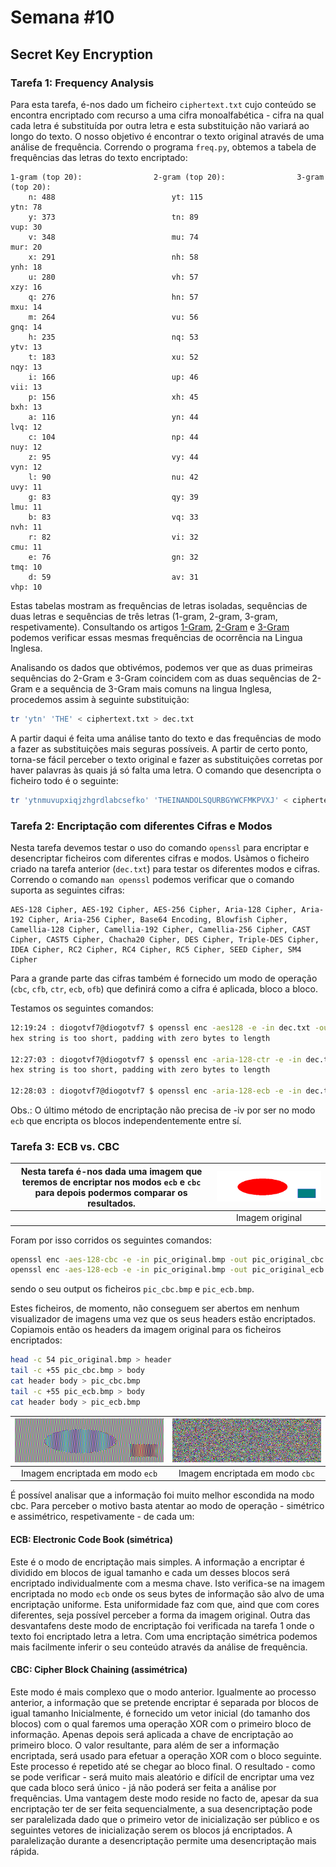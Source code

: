# Semana #10

## Secret Key Encryption

### Tarefa 1: Frequency Analysis

Para esta tarefa, é-nos dado um ficheiro `ciphertext.txt` cujo conteúdo se encontra encriptado com recurso a uma cifra monoalfabética - cifra na qual cada letra é substituída por outra letra e esta substituição não variará ao longo do texto. O nosso objetivo é encontrar o texto original através de uma análise de frequência.
Correndo o programa `freq.py`, obtemos a tabela de frequências das letras do texto encriptado:

```
1-gram (top 20):                2-gram (top 20):                3-gram (top 20):
    n: 488                          yt: 115                         ytn: 78
    y: 373                          tn: 89                          vup: 30
    v: 348                          mu: 74                          mur: 20
    x: 291                          nh: 58                          ynh: 18
    u: 280                          vh: 57                          xzy: 16
    q: 276                          hn: 57                          mxu: 14
    m: 264                          vu: 56                          gnq: 14
    h: 235                          nq: 53                          ytv: 13
    t: 183                          xu: 52                          nqy: 13
    i: 166                          up: 46                          vii: 13
    p: 156                          xh: 45                          bxh: 13
    a: 116                          yn: 44                          lvq: 12
    c: 104                          np: 44                          nuy: 12
    z: 95                           vy: 44                          vyn: 12
    l: 90                           nu: 42                          uvy: 11
    g: 83                           qy: 39                          lmu: 11
    b: 83                           vq: 33                          nvh: 11
    r: 82                           vi: 32                          cmu: 11
    e: 76                           gn: 32                          tmq: 10
    d: 59                           av: 31                          vhp: 10
```

Estas tabelas mostram as frequências de letras isoladas, sequências de duas letras e sequências de três letras (1-gram, 2-gram, 3-gram, respetivamente). Consultando os artigos [1-Gram](https://en.wikipedia.org/wiki/Frequency_analysis), [2-Gram](https://en.wikipedia.org/wiki/Bigram) e [3-Gram](https://en.wikipedia.org/wiki/Trigram) podemos verificar essas mesmas frequências de ocorrência na Lingua Inglesa.

Analisando os dados que obtivémos, podemos ver que as duas primeiras sequências do 2-Gram e 3-Gram coincidem com as duas sequências de 2-Gram e a sequência de 3-Gram mais comuns na lingua Inglesa, procedemos assim à seguinte substituição:

```bash
tr 'ytn' 'THE' < ciphertext.txt > dec.txt
```

A partir daqui é feita uma análise tanto do texto e das frequências de modo a fazer as substituições mais seguras possíveis. A partir de certo ponto, torna-se fácil perceber o texto original e fazer as substituições corretas por haver palavras às quais já só falta uma letra.
O comando que desencripta o ficheiro todo é o seguinte:

```bash
tr 'ytnmuvupxiqjzhgrdlabcsefko' 'THEINANDOLSQURBGYWCFMKPVXJ' < ciphertext.txt > dec.txt
```

### Tarefa 2: Encriptação com diferentes Cifras e Modos

Nesta tarefa devemos testar o uso do comando `openssl` para encriptar e desencriptar ficheiros com diferentes cifras e modos. Usàmos o ficheiro criado na tarefa anterior (`dec.txt`) para testar os diferentes modos e cifras.
Correndo o comando `man openssl` podemos verificar que o comando suporta as seguintes cifras:

```
AES-128 Cipher, AES-192 Cipher, AES-256 Cipher, Aria-128 Cipher, Aria-192 Cipher, Aria-256 Cipher, Base64 Encoding, Blowfish Cipher, Camellia-128 Cipher, Camellia-192 Cipher, Camellia-256 Cipher, CAST Cipher, CAST5 Cipher, Chacha20 Cipher, DES Cipher, Triple-DES Cipher, IDEA Cipher, RC2 Cipher, RC4 Cipher, RC5 Cipher, SEED Cipher, SM4 Cipher
```

Para a grande parte das cifras também é fornecido um modo de operação (`cbc`, `cfb`, `ctr`, `ecb`, `ofb`) que definirá como a cifra é aplicada, bloco a bloco.

Testamos os seguintes comandos:

```bash
12:19:24 : diogotvf7@diogotvf7 $ openssl enc -aes128 -e -in dec.txt -out cipher.bin -K 00112233445566778889aabbccddeeff -iv 0102030405060708
hex string is too short, padding with zero bytes to length

12:27:03 : diogotvf7@diogotvf7 $ openssl enc -aria-128-ctr -e -in dec.txt -out cipher.bin -K 00112233445566778889aabbccddeeff -iv 0102030405060708
hex string is too short, padding with zero bytes to length

12:28:03 : diogotvf7@diogotvf7 $ openssl enc -aria-128-ecb -e -in dec.txt -out cipher.bin -K 00112233445566778889aabbccddeeff
```

Obs.: O último método de encriptação não precisa de -iv por ser no modo `ecb` que encripta os blocos independentemente entre sí.

### Tarefa 3: ECB vs. CBC

| Nesta tarefa é-nos dada uma imagem que teremos de encriptar nos modos `ecb` e `cbc` para depois podermos comparar os resultados. | <img src="images/logbook10/pic_original.bmp"> |
| :------------------------------------------------------------------------------------------------------------------------------: | :-------------------------------------------: |
|                                                                                                                                  |                Imagem original                |

Foram por isso corridos os seguintes comandos:

```bash
openssl enc -aes-128-cbc -e -in pic_original.bmp -out pic_original_cbc.bmp -K 00112233445566778889aabbccddeeff -iv 0102030405060708
openssl enc -aes-128-ecb -e -in pic_original.bmp -out pic_original_ecb.bmp -K 00112233445566778889aabbccddeeff -iv 0102030405060708
```

sendo o seu output os ficheiros `pic_cbc.bmp` e `pic_ecb.bmp`.

Estes ficheiros, de momento, não conseguem ser abertos em nenhum visualizador de imagens uma vez que os seus headers estão encriptados. Copiamois então os headers da imagem original para os ficheiros encriptados:

```bash
head -c 54 pic_original.bmp > header
tail -c +55 pic_cbc.bmp > body
cat header body > pic_cbc.bmp
tail -c +55 pic_ecb.bmp > body
cat header body > pic_ecb.bmp
```

| <img src="images/logbook10/pic_ecb.bmp"> | <img src="images/logbook10/pic_cbc.bmp"> |
| :--------------------------------------: | :--------------------------------------: |
|     Imagem encriptada em modo `ecb`      |     Imagem encriptada em modo `cbc`      |

É possível analisar que a informação foi muito melhor escondida na modo cbc. Para perceber o motivo basta atentar ao modo de operação - simétrico e assimétrico, respetivamente - de cada um:

#### ECB: Electronic Code Book (simétrica)

Este é o modo de encriptação mais simples. A informação a encriptar é dividido em blocos de igual tamanho e cada um desses blocos será encriptado individualmente com a mesma chave. Isto verifica-se na imagem encriptada no modo `ecb` onde os seus bytes de informação são alvo de uma encriptação uniforme. Esta uniformidade faz com que, aind que com cores diferentes, seja possível perceber a forma da imagem original.
Outra das desvantafens deste modo de encriptação foi verificada na tarefa 1 onde o texto foi encriptado letra a letra. Com uma encriptação simétrica podemos mais facilmente inferir o seu conteúdo através da análise de frequência.

#### CBC: Cipher Block Chaining (assimétrica)

Este modo é mais complexo que o modo anterior. Igualmente ao processo anterior, a informação que se pretende encriptar é separada por blocos de igual tamanho Inicialmente, é fornecido um vetor inicial (do tamanho dos blocos) com o qual faremos uma operação XOR com o primeiro bloco de informação. Apenas depois será aplicada a chave de encriptação ao primeiro bloco. O valor resultante, para além de ser a informação encriptada, será usado para efetuar a operação XOR com o bloco seguinte. Este processo é repetido até se chegar ao bloco final. O resultado - como se pode verificar - será muito mais aleatório e difícil de encriptar uma vez que cada bloco será único - já não poderá ser feita a análise por frequências.
Uma vantagem deste modo reside no facto de, apesar da sua encriptação ter de ser feita sequencialmente, a sua desencriptação pode ser paralelizada dado que o primeiro vetor de inicialização ser público e os seguintes vetores de inicialização serem os blocos já encriptados. A paralelização durante a desencriptação permite uma desencriptação mais rápida.

